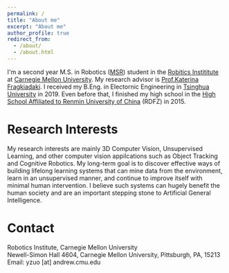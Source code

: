 ```yaml
---
permalink: /
title: "About me"
excerpt: "About me"
author_profile: true
redirect_from: 
  - /about/
  - /about.html
---
```


I'm a second year M.S. in Robotics ([MSR](https://www.ri.cmu.edu/education/academic-programs/master-of-science-robotics/)) student in the [Robitics Instititute](https://www.ri.cmu.edu/) at [Carnegie Mellon University](https://www.cmu.edu/). My research advisor is [Prof.Katerina Fragkiadaki](https://www.cs.cmu.edu/~katef/). I received my B.Eng. in Electornic Engineering in [Tsinghua University](https://www.tsinghua.edu.cn/en/index.htm) in 2019. Even before that, I finished my high school in the [High School Affiliated to Renmin University of China](http://www.rdfz.cn/en/) (RDFZ) in 2015.


Research Interests
======
My research interests are mainly 3D Computer Vision, Unsupervised Learning, and other computer vision appilcations such as Object Tracking and Cognitive Robotics. My long-term goal is to discover effective ways of building lifelong learning systems that can mine data from the environment, learn in an unsupervised manner, and continue to improve itself with minimal human intervention. I believe such systems can hugely benefit the human society and are an important stepping stone to Artificial General Intelligence.


Contact
======
Robotics Institute, Carnegie Mellon University<br>
Newell-Simon Hall 4604, Carnegie Mellon University, Pittsburgh, PA, 15213<br>
Email: yzuo [at] andrew.cmu.edu
